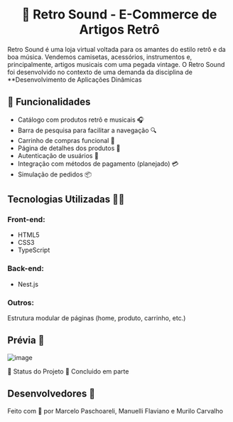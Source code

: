 # <center> 🎸 Retro Sound - E-Commerce de Artigos Retrô
Retro Sound é uma loja virtual voltada para os amantes do estilo retrô e da boa música. Vendemos camisetas, acessórios, instrumentos e, principalmente, artigos musicais com uma pegada vintage.
O Retro Sound foi desenvolvido no contexto de uma demanda da disciplina de **Desenvolvimento de Aplicações Dinâmicas

## 🚀 Funcionalidades

- Catálogo com produtos retrô e musicais 🎧
- Barra de pesquisa para facilitar a navegação 🔍
- Carrinho de compras funcional 🛒
- Página de detalhes dos produtos 📄
- Autenticação de usuários 👤
- Integração com métodos de pagamento (planejado) 💳
- Simulação de pedidos 📦

## Tecnologias Utilizadas 🧑‍💻
### Front-end:
- HTML5
- CSS3
- TypeScript

### Back-end:
- Nest.js

### Outros:
Estrutura modular de páginas (home, produto, carrinho, etc.)

## Prévia 📸
![image](https://github.com/user-attachments/assets/0f1eacb1-c334-48b8-9eaa-34c82669b1d6)


📌 Status do Projeto
🔧 Concluido em parte

## Desenvolvedores 🧠
Feito com 💛 por Marcelo Paschoareli, Manuelli Flaviano e Murilo Carvalho
